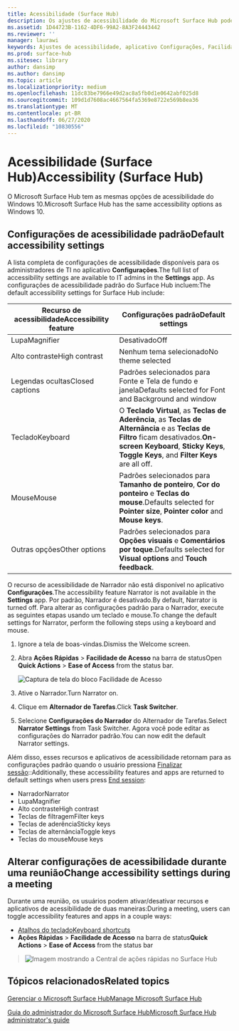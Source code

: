 ```yaml
---
title: Acessibilidade (Surface Hub)
description: Os ajustes de acessibilidade do Microsoft Surface Hub podem ser alteradas usando o aplicativo Configurações. Você as encontrará em Facilidade de Acesso. O Surface Hub tem as mesmas opções de acessibilidade do Windows 10.
ms.assetid: 1D44723B-1162-4DF6-99A2-8A3F24443442
ms.reviewer: ''
manager: laurawi
keywords: Ajustes de acessibilidade, aplicativo Configurações, Facilidade de Acesso
ms.prod: surface-hub
ms.sitesec: library
author: dansimp
ms.author: dansimp
ms.topic: article
ms.localizationpriority: medium
ms.openlocfilehash: 11dc83be7966e49d2ac8a5fb0d1e0642abf025d8
ms.sourcegitcommit: 109d1d7608ac4667564fa5369e8722e569b8ea36
ms.translationtype: MT
ms.contentlocale: pt-BR
ms.lasthandoff: 06/27/2020
ms.locfileid: "10830556"
---
```

# <span data-ttu-id="54705-106">Acessibilidade (Surface Hub)</span><span class="sxs-lookup"><span data-stu-id="54705-106">Accessibility (Surface Hub)</span></span>

<span data-ttu-id="54705-107">O Microsoft Surface Hub tem as mesmas opções de acessibilidade do Windows 10.</span><span class="sxs-lookup"><span data-stu-id="54705-107">Microsoft Surface Hub has the same accessibility options as Windows 10.</span></span>


## <span data-ttu-id="54705-108">Configurações de acessibilidade padrão</span><span class="sxs-lookup"><span data-stu-id="54705-108">Default accessibility settings</span></span>

<span data-ttu-id="54705-109">A lista completa de configurações de acessibilidade disponíveis para os administradores de TI no aplicativo **Configurações**.</span><span class="sxs-lookup"><span data-stu-id="54705-109">The full list of accessibility settings are available to IT admins in the **Settings** app.</span></span> <span data-ttu-id="54705-110">As configurações de acessibilidade padrão do Surface Hub incluem:</span><span class="sxs-lookup"><span data-stu-id="54705-110">The default accessibility settings for Surface Hub include:</span></span>

| <span data-ttu-id="54705-111">Recurso de acessibilidade</span><span class="sxs-lookup"><span data-stu-id="54705-111">Accessibility feature</span></span> | <span data-ttu-id="54705-112">Configurações padrão</span><span class="sxs-lookup"><span data-stu-id="54705-112">Default settings</span></span>  |
| --------------------- | ----------------- |
| <span data-ttu-id="54705-113">Lupa</span><span class="sxs-lookup"><span data-stu-id="54705-113">Magnifier</span></span>             | <span data-ttu-id="54705-114">Desativado</span><span class="sxs-lookup"><span data-stu-id="54705-114">Off</span></span>               |
| <span data-ttu-id="54705-115">Alto contraste</span><span class="sxs-lookup"><span data-stu-id="54705-115">High contrast</span></span>         | <span data-ttu-id="54705-116">Nenhum tema selecionado</span><span class="sxs-lookup"><span data-stu-id="54705-116">No theme selected</span></span> |
| <span data-ttu-id="54705-117">Legendas ocultas</span><span class="sxs-lookup"><span data-stu-id="54705-117">Closed captions</span></span>       | <span data-ttu-id="54705-118">Padrões selecionados para Fonte e Tela de fundo e janela</span><span class="sxs-lookup"><span data-stu-id="54705-118">Defaults selected for Font and Background and window</span></span> |
| <span data-ttu-id="54705-119">Teclado</span><span class="sxs-lookup"><span data-stu-id="54705-119">Keyboard</span></span>              | <span data-ttu-id="54705-120">O **Teclado Virtual**, as **Teclas de Aderência**, as **Teclas de Alternância** e as **Teclas de Filtro** ficam desativados.</span><span class="sxs-lookup"><span data-stu-id="54705-120">**On-screen Keyboard**, **Sticky Keys**, **Toggle Keys**, and **Filter Keys** are all off.</span></span> |
| <span data-ttu-id="54705-121">Mouse</span><span class="sxs-lookup"><span data-stu-id="54705-121">Mouse</span></span>                 | <span data-ttu-id="54705-122">Padrões selecionados para **Tamanho de ponteiro**, **Cor do ponteiro** e **Teclas do mouse**.</span><span class="sxs-lookup"><span data-stu-id="54705-122">Defaults selected for **Pointer size**, **Pointer color** and **Mouse keys**.</span></span> |
| <span data-ttu-id="54705-123">Outras opções</span><span class="sxs-lookup"><span data-stu-id="54705-123">Other options</span></span>         | <span data-ttu-id="54705-124">Padrões selecionados para **Opções visuais** e **Comentários por toque**.</span><span class="sxs-lookup"><span data-stu-id="54705-124">Defaults selected for **Visual options** and **Touch feedback**.</span></span> |

<span data-ttu-id="54705-125">O recurso de acessibilidade de Narrador não está disponível no aplicativo **Configurações**.</span><span class="sxs-lookup"><span data-stu-id="54705-125">The accessibility feature Narrator is not available in the **Settings** app.</span></span> <span data-ttu-id="54705-126">Por padrão, Narrador é desativado.</span><span class="sxs-lookup"><span data-stu-id="54705-126">By default, Narrator is turned off.</span></span> <span data-ttu-id="54705-127">Para alterar as configurações padrão para o Narrador, execute as seguintes etapas usando um teclado e mouse.</span><span class="sxs-lookup"><span data-stu-id="54705-127">To change the default settings for Narrator, perform the following steps using a keyboard and mouse.</span></span>

1. <span data-ttu-id="54705-128">Ignore a tela de boas-vindas.</span><span class="sxs-lookup"><span data-stu-id="54705-128">Dismiss the Welcome screen.</span></span>
2. <span data-ttu-id="54705-129">Abra **Ações Rápidas** > **Facilidade de Acesso** na barra de status</span><span class="sxs-lookup"><span data-stu-id="54705-129">Open **Quick Actions** > **Ease of Access** from the status bar.</span></span>

    ![Captura de tela do bloco Facilidade de Acesso](images/ease-of-access.png)
    
3. <span data-ttu-id="54705-131">Ative o Narrador.</span><span class="sxs-lookup"><span data-stu-id="54705-131">Turn Narrator on.</span></span>
4. <span data-ttu-id="54705-132">Clique em **Alternador de Tarefas**.</span><span class="sxs-lookup"><span data-stu-id="54705-132">Click **Task Switcher**.</span></span>
5. <span data-ttu-id="54705-133">Selecione **Configurações do Narrador** do Alternador de Tarefas.</span><span class="sxs-lookup"><span data-stu-id="54705-133">Select **Narrator Settings** from Task Switcher.</span></span> <span data-ttu-id="54705-134">Agora você pode editar as configurações do Narrador padrão.</span><span class="sxs-lookup"><span data-stu-id="54705-134">You can now edit the default Narrator settings.</span></span>

<span data-ttu-id="54705-135">Além disso, esses recursos e aplicativos de acessibilidade retornam para as configurações padrão quando o usuário pressiona [Finalizar sessão](finishing-your-surface-hub-meeting.md)::</span><span class="sxs-lookup"><span data-stu-id="54705-135">Additionally, these accessibility features and apps are returned to default settings when users press [End session](finishing-your-surface-hub-meeting.md):</span></span>
- <span data-ttu-id="54705-136">Narrador</span><span class="sxs-lookup"><span data-stu-id="54705-136">Narrator</span></span>
- <span data-ttu-id="54705-137">Lupa</span><span class="sxs-lookup"><span data-stu-id="54705-137">Magnifier</span></span>
- <span data-ttu-id="54705-138">Alto contraste</span><span class="sxs-lookup"><span data-stu-id="54705-138">High contrast</span></span>
- <span data-ttu-id="54705-139">Teclas de filtragem</span><span class="sxs-lookup"><span data-stu-id="54705-139">Filter keys</span></span>
- <span data-ttu-id="54705-140">Teclas de aderência</span><span class="sxs-lookup"><span data-stu-id="54705-140">Sticky keys</span></span>
- <span data-ttu-id="54705-141">Teclas de alternância</span><span class="sxs-lookup"><span data-stu-id="54705-141">Toggle keys</span></span>
- <span data-ttu-id="54705-142">Teclas do mouse</span><span class="sxs-lookup"><span data-stu-id="54705-142">Mouse keys</span></span>


## <span data-ttu-id="54705-143">Alterar configurações de acessibilidade durante uma reunião</span><span class="sxs-lookup"><span data-stu-id="54705-143">Change accessibility settings during a meeting</span></span>

<span data-ttu-id="54705-144">Durante uma reunião, os usuários podem ativar/desativar recursos e aplicativos de acessibilidade de duas maneiras:</span><span class="sxs-lookup"><span data-stu-id="54705-144">During a meeting, users can toggle accessibility features and apps in a couple ways:</span></span>
- [<span data-ttu-id="54705-145">Atalhos do teclado</span><span class="sxs-lookup"><span data-stu-id="54705-145">Keyboard shortcuts</span></span>](https://support.microsoft.com/help/13813/windows-10-microsoft-surface-hub-keyboard-shortcuts)
- <span data-ttu-id="54705-146">**Ações Rápidas** > **Facilidade de Acesso** na barra de status</span><span class="sxs-lookup"><span data-stu-id="54705-146">**Quick Actions** > **Ease of Access** from the status bar</span></span>

> ![Imagem mostrando a Central de ações rápidas no Surface Hub](images/sh-quick-action.png)


## <span data-ttu-id="54705-148">Tópicos relacionados</span><span class="sxs-lookup"><span data-stu-id="54705-148">Related topics</span></span>

[<span data-ttu-id="54705-149">Gerenciar o Microsoft Surface Hub</span><span class="sxs-lookup"><span data-stu-id="54705-149">Manage Microsoft Surface Hub</span></span>](manage-surface-hub.md)

[<span data-ttu-id="54705-150">Guia do administrador do Microsoft Surface Hub</span><span class="sxs-lookup"><span data-stu-id="54705-150">Microsoft Surface Hub administrator's guide</span></span>](surface-hub-administrators-guide.md)
